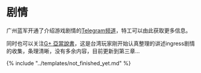 # 剧情

广州蓝军开通了介绍游戏剧情的[Telegram频道](https://telegram.me/ingress_story2016)，特工可以由此获取更多信息。

同时也可以关注[G+ 亞當說書](https://plus.google.com/collection/Qa8_aB)，这是台湾玩家刚开始认真整理的讲述ingress剧情的收集，条理清晰，没有多余内容，目前更新到第三章...

{% include "../templates/not_finished_yet.md" %}
